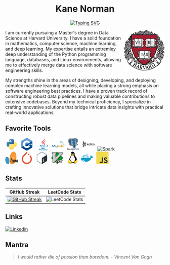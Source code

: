 <h1 align="center">Kane Norman</h1>

<p align="center">
  <!-- Typing SVG by DenverCoder1 - https://github.com/DenverCoder1/readme-typing-svg -->
<a href="https://git.io/typing-svg"><img src="https://readme-typing-svg.demolab.com?font=Fira+Code&pause=1000&color=63A5F7&width=435&lines=Machine+Learning+%2B+Data-Engineering" alt="Typing SVG" /></a>
</p>
<img src="./harvard-shield.png" align="right" style="width: 130px; vertical-align: top;">


<p>
I am currently pursuing a Master's degree in Data Science at Harvard University. I have a solid foundation in mathematics, computer science, machine learning, and deep learning. My expertise entails an extremley deep understanding of the Python programming language, databases, and Linux environments, allowing me to effectively merge data science with software engineering skills. </p>

<p>My strengths shine in the areas of designing, developing, and deploying complex machine learning models, all while placing a strong emphasis on software engineering best practices. I have a proven track record of constructing robust data pipelines and making valuable contributions to extensive codebases. Beyond my technical proficiency, I specialize in crafting innovative solutions that bridge intricate data insights with practical real-world applications.
</p>


  
## Favorite Tools

<div>
<img src="https://github.com/devicons/devicon/blob/master/icons/python/python-original.svg" title="Python" alt="Python" width="40" height="40"/>&nbsp;
<img src="https://github.com/devicons/devicon/blob/master/icons/cplusplus/cplusplus-original.svg" alt="cplusplus" width="40" height="40"/> &nbsp;
<img src="https://github.com/devicons/devicon/blob/master/icons/java/java-original.svg" title="Java" alt="Java" width="40" height="40"/>&nbsp;
<img src="https://github.com/devicons/devicon/blob/master/icons/mysql/mysql-original-wordmark.svg" title="MySQL" alt="MySQL" width="40" height="40"/>&nbsp;
<img src="https://github.com/devicons/devicon/blob/master/icons/postgresql/postgresql-original-wordmark.svg" title="Postgres" alt="PSQL" width="40" height="40"/>&nbsp;
<img src="https://github.com/devicons/devicon/blob/master/icons/apachekafka/apachekafka-original-wordmark.svg" title="Kafka" alt="Kafka" width="40" height="40"/>&nbsp;
  <img src="https://upload.wikimedia.org/wikipedia/commons/f/f3/Apache_Spark_logo.svg" title="Spark" alt="Spark" width="40" height="40"/>&nbsp;
  <br>
<img src="https://github.com/scikit-learn/scikit-learn/blob/main/doc/logos/scikit-learn-logo-without-subtitle.svg" title="sklearn" alt="sklearn" width="40" height="40"/>&nbsp;
<img src="https://github.com/devicons/devicon/blob/master/icons/pytorch/pytorch-original.svg" title="PyTorch" alt="PyTorch" width="40" height="40"/>&nbsp;
<img src="https://github.com/devicons/devicon/blob/master/icons/bash/bash-original.svg" title="Bash" alt="Bash" width="40" height="40"/>&nbsp;
<img src="https://github.com/devicons/devicon/blob/master/icons/vim/vim-original.svg" title="Vim" alt="Vim" width="40" height="40"/>&nbsp;
<img src="https://github.com/devicons/devicon/blob/master/icons/linux/linux-original.svg" title="Linux" alt="Linux" width="40" height="40"/>&nbsp;
  <img src="https://github.com/devicons/devicon/blob/master/icons/docker/docker-plain.svg" title="Docker" alt="Docker" width="40" height="40"/>&nbsp;
  <img src="https://github.com/devicons/devicon/blob/master/icons/javascript/javascript-original.svg" title="Javascript" alt="Javascript" width="40" height="40"/>&nbsp;
</div>

## Stats

| GitHub Streak                          | LeetCode Stats                            |
| -------------------------------------  | ----------------------------------------  |
| [![GitHub Streak](https://streak-stats.demolab.com?user=kanenorman&theme=default)](https://git.io/streak-stats) | ![LeetCode Stats](https://leetcard.jacoblin.cool/kane_norman?theme=light&font=Noto%20Sans%20Thai) |


## Links
[![Linkedin](https://img.shields.io/badge/Linkedin-0072b1?style=for-the-badge)](https://www.linkedin.com/in/kanenorman/)


## Mantra
> *I would rather die of passion than boredom. - Vincent Van Gogh*


